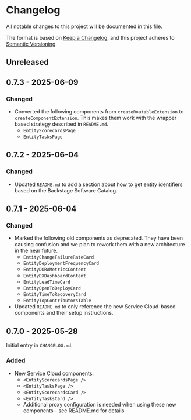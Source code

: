 # Changelog

All notable changes to this project will be documented in this file.

The format is based on [Keep a Changelog](https://keepachangelog.com/en/1.1.0/),
and this project adheres to [Semantic Versioning](https://semver.org/spec/v2.0.0.html).

## Unreleased

## 0.7.3 - 2025-06-09

### Changed

- Converted the following components from `createRoutableExtension` to `createComponentExtension`. This makes them work with the wrapper based strategy described in `README.md`.
  - `EntityScorecardsPage`
  - `EntityTasksPage`

## 0.7.2 - 2025-06-04

### Changed

- Updated `README.md` to add a section about how to get entity identifiers based on the Backstage Software Catalog.

## 0.7.1 - 2025-06-04

### Changed

- Marked the following old components as deprecated. They have been causing confusion and we plan to rework them with a new architecture in the near future.
  - `EntityChangeFailureRateCard`
  - `EntityDeploymentFrequencyCard`
  - `EntityDORAMetricsContent`
  - `EntityDXDashboardContent`
  - `EntityLeadTimeCard`
  - `EntityOpenToDeployCard`
  - `EntityTimeToRecoveryCard`
  - `EntityTopContributorsTable`
- Updated `README.md` to only reference the new Service Cloud-based components and their setup instructions.

## 0.7.0 - 2025-05-28

Initial entry in `CHANGELOG.md`.

### Added

- New Service Cloud components:
  - `<EntityScorecardsPage />`
  - `<EntityTasksPage />`
  - `<EntityScorecardsCard />`
  - `<EntityTasksCard />`
  - Additional proxy configuration is needed when using these new components - see README.md for details
